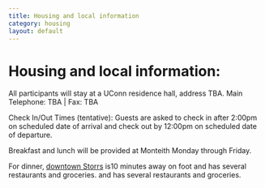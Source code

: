 ```yaml
---
title: Housing and local information
category: housing
layout: default
---
```


# Housing and local information: 

All participants will stay at a UConn residence hall, address TBA.
Main Telephone: TBA | Fax: TBA

Check In/Out Times (tentative): Guests are asked to check in after 2:00pm on scheduled date of arrival and check out by 12:00pm on scheduled date of departure. 

Breakfast and lunch will be provided at Monteith Monday through Friday.

For dinner, [downtown Storrs](https://www.downtownstorrs.org) is10 minutes away on foot​ and has several restaurants and groceries. and has several restaurants and groceries.
